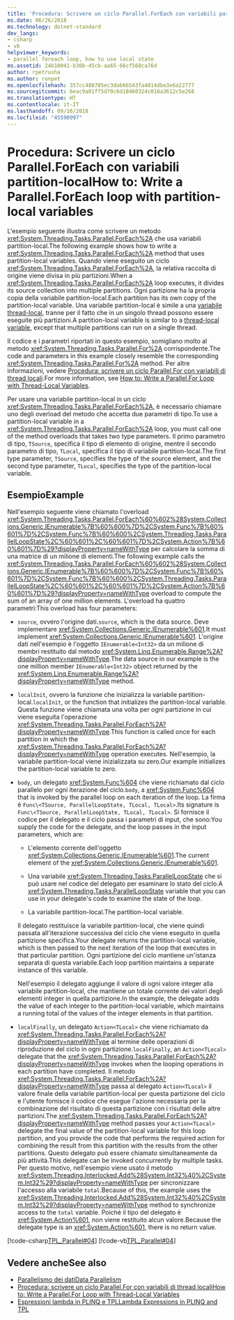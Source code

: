 ```yaml
---
title: 'Procedura: Scrivere un ciclo Parallel.ForEach con variabili partition-local'
ms.date: 06/26/2018
ms.technology: dotnet-standard
dev_langs:
- csharp
- vb
helpviewer_keywords:
- parallel foreach loop, how to use local state
ms.assetid: 24b10041-b30b-45cb-aa65-66cf568ca76d
author: rpetrusha
ms.author: ronpet
ms.openlocfilehash: 357cc488705ec3dab66543fa4814dbe3e6a22777
ms.sourcegitcommit: 6eac9a01ff5d70c6d18460324c016a3612c5e268
ms.translationtype: HT
ms.contentlocale: it-IT
ms.lasthandoff: 09/16/2018
ms.locfileid: "45590997"
---
```

# <a name="how-to-write-a-parallelforeach-loop-with-partition-local-variables"></a><span data-ttu-id="7912f-102">Procedura: Scrivere un ciclo Parallel.ForEach con variabili partition-local</span><span class="sxs-lookup"><span data-stu-id="7912f-102">How to: Write a Parallel.ForEach loop with partition-local variables</span></span>
<span data-ttu-id="7912f-103">L'esempio seguente illustra come scrivere un metodo <xref:System.Threading.Tasks.Parallel.ForEach%2A> che usa variabili partition-local.</span><span class="sxs-lookup"><span data-stu-id="7912f-103">The following example shows how to write a <xref:System.Threading.Tasks.Parallel.ForEach%2A> method that uses partition-local variables.</span></span> <span data-ttu-id="7912f-104">Quando viene eseguito un ciclo <xref:System.Threading.Tasks.Parallel.ForEach%2A>, la relativa raccolta di origine viene divisa in più partizioni.</span><span class="sxs-lookup"><span data-stu-id="7912f-104">When a <xref:System.Threading.Tasks.Parallel.ForEach%2A> loop executes, it divides its source collection into multiple partitions.</span></span> <span data-ttu-id="7912f-105">Ogni partizione ha la propria copia della variabile partition-local.</span><span class="sxs-lookup"><span data-stu-id="7912f-105">Each partition has its own copy of the partition-local variable.</span></span> <span data-ttu-id="7912f-106">Una variabile partition-local è simile a una [variabile thread-local](xref:System.Threading.ThreadLocal%601), tranne per il fatto che in un singolo thread possono essere eseguite più partizioni.</span><span class="sxs-lookup"><span data-stu-id="7912f-106">A partition-local variable is similar to a [thread-local variable](xref:System.Threading.ThreadLocal%601), except that multiple partitions can run on a single thread.</span></span>
  
 <span data-ttu-id="7912f-107">Il codice e i parametri riportati in questo esempio, somigliano molto al metodo <xref:System.Threading.Tasks.Parallel.For%2A> corrispondente.</span><span class="sxs-lookup"><span data-stu-id="7912f-107">The code and parameters in this example closely resemble the corresponding <xref:System.Threading.Tasks.Parallel.For%2A> method.</span></span> <span data-ttu-id="7912f-108">Per altre informazioni, vedere [Procedura: scrivere un ciclo Parallel.For con variabili di thread locali](../../../docs/standard/parallel-programming/how-to-write-a-parallel-for-loop-with-thread-local-variables.md).</span><span class="sxs-lookup"><span data-stu-id="7912f-108">For more information, see [How to: Write a Parallel.For Loop with Thread-Local Variables](../../../docs/standard/parallel-programming/how-to-write-a-parallel-for-loop-with-thread-local-variables.md).</span></span>  
  
 <span data-ttu-id="7912f-109">Per usare una variabile partition-local in un ciclo <xref:System.Threading.Tasks.Parallel.ForEach%2A>, è necessario chiamare uno degli overload del metodo che accetta due parametri di tipo.</span><span class="sxs-lookup"><span data-stu-id="7912f-109">To use a partition-local variable in a <xref:System.Threading.Tasks.Parallel.ForEach%2A> loop, you must call one of the method overloads that takes two type parameters.</span></span> <span data-ttu-id="7912f-110">Il primo parametro di tipo, `TSource`, specifica il tipo di elemento di origine, mentre il secondo parametro di tipo, `TLocal`, specifica il tipo di variabile partition-local.</span><span class="sxs-lookup"><span data-stu-id="7912f-110">The first type parameter, `TSource`, specifies the type of the source element, and the second type parameter, `TLocal`, specifies the type of the partition-local variable.</span></span>  
  
## <a name="example"></a><span data-ttu-id="7912f-111">Esempio</span><span class="sxs-lookup"><span data-stu-id="7912f-111">Example</span></span>  
 <span data-ttu-id="7912f-112">Nell'esempio seguente viene chiamato l'overload <xref:System.Threading.Tasks.Parallel.ForEach%60%602%28System.Collections.Generic.IEnumerable%7B%60%600%7D%2CSystem.Func%7B%60%601%7D%2CSystem.Func%7B%60%600%2CSystem.Threading.Tasks.ParallelLoopState%2C%60%601%2C%60%601%7D%2CSystem.Action%7B%60%601%7D%29?displayProperty=nameWithType> per calcolare la somma di una matrice di un milione di elementi.</span><span class="sxs-lookup"><span data-stu-id="7912f-112">The following example calls the <xref:System.Threading.Tasks.Parallel.ForEach%60%602%28System.Collections.Generic.IEnumerable%7B%60%600%7D%2CSystem.Func%7B%60%601%7D%2CSystem.Func%7B%60%600%2CSystem.Threading.Tasks.ParallelLoopState%2C%60%601%2C%60%601%7D%2CSystem.Action%7B%60%601%7D%29?displayProperty=nameWithType> overload to compute the sum of an array of one million elements.</span></span> <span data-ttu-id="7912f-113">L'overload ha quattro parametri:</span><span class="sxs-lookup"><span data-stu-id="7912f-113">This overload has four parameters:</span></span>  
  
-   <span data-ttu-id="7912f-114">`source`, ovvero l'origine dati.</span><span class="sxs-lookup"><span data-stu-id="7912f-114">`source`, which is the data source.</span></span> <span data-ttu-id="7912f-115">Deve implementare <xref:System.Collections.Generic.IEnumerable%601>.</span><span class="sxs-lookup"><span data-stu-id="7912f-115">It must implement <xref:System.Collections.Generic.IEnumerable%601>.</span></span> <span data-ttu-id="7912f-116">L'origine dati nell'esempio è l'oggetto `IEnumerable<Int32>` da un milione di membri restituito dal metodo <xref:System.Linq.Enumerable.Range%2A?displayProperty=nameWithType>.</span><span class="sxs-lookup"><span data-stu-id="7912f-116">The data source in our example is the one million member `IEnumerable<Int32>` object returned by the <xref:System.Linq.Enumerable.Range%2A?displayProperty=nameWithType> method.</span></span>  
  
-   <span data-ttu-id="7912f-117">`localInit`, ovvero la funzione che inizializza la variabile partition-local.</span><span class="sxs-lookup"><span data-stu-id="7912f-117">`localInit`, or the function that initializes the partition-local variable.</span></span> <span data-ttu-id="7912f-118">Questa funzione viene chiamata una volta per ogni partizione in cui viene eseguita l'operazione <xref:System.Threading.Tasks.Parallel.ForEach%2A?displayProperty=nameWithType>.</span><span class="sxs-lookup"><span data-stu-id="7912f-118">This function is called once for each partition in which the <xref:System.Threading.Tasks.Parallel.ForEach%2A?displayProperty=nameWithType> operation executes.</span></span> <span data-ttu-id="7912f-119">Nell'esempio, la variabile partition-local viene inizializzata su zero.</span><span class="sxs-lookup"><span data-stu-id="7912f-119">Our example initializes the partition-local variable to zero.</span></span>  
  
-   <span data-ttu-id="7912f-120">`body`, un delegato <xref:System.Func%604> che viene richiamato dal ciclo parallelo per ogni iterazione del ciclo.</span><span class="sxs-lookup"><span data-stu-id="7912f-120">`body`, a <xref:System.Func%604> that is invoked by the parallel loop on each iteration of the loop.</span></span> <span data-ttu-id="7912f-121">La firma è `Func\<TSource, ParallelLoopState, TLocal, TLocal>`.</span><span class="sxs-lookup"><span data-stu-id="7912f-121">Its signature is `Func\<TSource, ParallelLoopState, TLocal, TLocal>`.</span></span> <span data-ttu-id="7912f-122">Si fornisce il codice per il delegato e il ciclo passa i parametri di input, che sono:</span><span class="sxs-lookup"><span data-stu-id="7912f-122">You supply the code for the delegate, and the loop passes in the input parameters, which are:</span></span>  
  
    -   <span data-ttu-id="7912f-123">L'elemento corrente dell'oggetto <xref:System.Collections.Generic.IEnumerable%601>.</span><span class="sxs-lookup"><span data-stu-id="7912f-123">The current element of the <xref:System.Collections.Generic.IEnumerable%601>.</span></span>
  
    -   <span data-ttu-id="7912f-124">Una variabile <xref:System.Threading.Tasks.ParallelLoopState> che si può usare nel codice del delegato per esaminare lo stato del ciclo.</span><span class="sxs-lookup"><span data-stu-id="7912f-124">A <xref:System.Threading.Tasks.ParallelLoopState> variable that you can use in your delegate's code to examine the state of the loop.</span></span>  
  
    -   <span data-ttu-id="7912f-125">La variabile partition-local.</span><span class="sxs-lookup"><span data-stu-id="7912f-125">The partition-local variable.</span></span>  
  
     <span data-ttu-id="7912f-126">Il delegato restituisce la variabile partition-local, che viene quindi passata all'iterazione successiva del ciclo che viene eseguito in quella partizione specifica.</span><span class="sxs-lookup"><span data-stu-id="7912f-126">Your delegate returns the partition-local variable, which is then passed to the next iteration of the loop that executes in that particular partition.</span></span> <span data-ttu-id="7912f-127">Ogni partizione del ciclo mantiene un'istanza separata di questa variabile.</span><span class="sxs-lookup"><span data-stu-id="7912f-127">Each loop partition maintains a separate instance of this variable.</span></span>  
  
     <span data-ttu-id="7912f-128">Nell'esempio il delegato aggiunge il valore di ogni valore integer alla variabile partition-local, che mantiene un totale corrente dei valori degli elementi integer in quella partizione.</span><span class="sxs-lookup"><span data-stu-id="7912f-128">In the example, the delegate adds the value of each integer to the partition-local variable, which maintains a running total of the values of the integer elements in that partition.</span></span>  
  
-   <span data-ttu-id="7912f-129">`localFinally`, un delegato `Action<TLocal>` che viene richiamato da <xref:System.Threading.Tasks.Parallel.ForEach%2A?displayProperty=nameWithType> al termine delle operazioni di riproduzione del ciclo in ogni partizione.</span><span class="sxs-lookup"><span data-stu-id="7912f-129">`localFinally`, an `Action<TLocal>` delegate that the <xref:System.Threading.Tasks.Parallel.ForEach%2A?displayProperty=nameWithType> invokes when the looping operations in each partition have completed.</span></span> <span data-ttu-id="7912f-130">Il metodo <xref:System.Threading.Tasks.Parallel.ForEach%2A?displayProperty=nameWithType> passa al delegato `Action<TLocal>` il valore finale della variabile partition-local per questa partizione del ciclo e l'utente fornisce il codice che esegue l'azione necessaria per la combinazione del risultato di questa partizione con i risultati delle altre partizioni.</span><span class="sxs-lookup"><span data-stu-id="7912f-130">The <xref:System.Threading.Tasks.Parallel.ForEach%2A?displayProperty=nameWithType> method passes your `Action<TLocal>` delegate the final value of the partition-local variable for this loop partition, and you provide the code that performs the required action for combining the result from this partition with the results from the other partitions.</span></span> <span data-ttu-id="7912f-131">Questo delegato può essere chiamato simultaneamente da più attività.</span><span class="sxs-lookup"><span data-stu-id="7912f-131">This delegate can be invoked concurrently by multiple tasks.</span></span> <span data-ttu-id="7912f-132">Per questo motivo, nell'esempio viene usato il metodo <xref:System.Threading.Interlocked.Add%28System.Int32%40%2CSystem.Int32%29?displayProperty=nameWithType> per sincronizzare l'accesso alla variabile `total`.</span><span class="sxs-lookup"><span data-stu-id="7912f-132">Because of this, the example uses the <xref:System.Threading.Interlocked.Add%28System.Int32%40%2CSystem.Int32%29?displayProperty=nameWithType> method to synchronize access to the `total` variable.</span></span> <span data-ttu-id="7912f-133">Poiché il tipo del delegato è <xref:System.Action%601>, non viene restituito alcun valore.</span><span class="sxs-lookup"><span data-stu-id="7912f-133">Because the delegate type is an <xref:System.Action%601>, there is no return value.</span></span>  
  
 [!code-csharp[TPL_Parallel#04](../../../samples/snippets/csharp/VS_Snippets_Misc/tpl_parallel/cs/foreachthreadlocal.cs#04)]
 [!code-vb[TPL_Parallel#04](../../../samples/snippets/visualbasic/VS_Snippets_Misc/tpl_parallel/vb/foreachthreadlocal.vb#04)]  
  
## <a name="see-also"></a><span data-ttu-id="7912f-134">Vedere anche</span><span class="sxs-lookup"><span data-stu-id="7912f-134">See also</span></span>

- [<span data-ttu-id="7912f-135">Parallelismo dei dati</span><span class="sxs-lookup"><span data-stu-id="7912f-135">Data Parallelism</span></span>](../../../docs/standard/parallel-programming/data-parallelism-task-parallel-library.md)  
- [<span data-ttu-id="7912f-136">Procedura: scrivere un ciclo Parallel.For con variabili di thread locali</span><span class="sxs-lookup"><span data-stu-id="7912f-136">How to: Write a Parallel.For Loop with Thread-Local Variables</span></span>](../../../docs/standard/parallel-programming/how-to-write-a-parallel-for-loop-with-thread-local-variables.md)  
- [<span data-ttu-id="7912f-137">Espressioni lambda in PLINQ e TPL</span><span class="sxs-lookup"><span data-stu-id="7912f-137">Lambda Expressions in PLINQ and TPL</span></span>](../../../docs/standard/parallel-programming/lambda-expressions-in-plinq-and-tpl.md)

